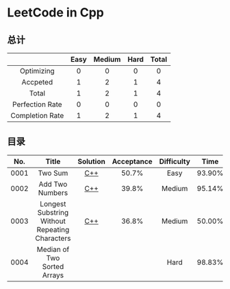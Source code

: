 # LeetCode in Cpp

## 总计

|                 | Easy | Medium | Hard | Total |
| :-------------: | :--: | :----: | :--: | :---: |
|   Optimizing    |  0   |   0    |  0   |   0   |
|    Accpeted     |  1   |   2    |  1   |   4   |
|      Total      |  1   |   2    |  1   |   4   |
| Perfection Rate |  0   |   0    |  0   |   0   |
| Completion Rate |  1   |   2    |  1   |   4   |

## 目录

| No.  |                     Title                      |                           Solution                           | Acceptance | Difficulty |  Time  | Space  |
| :--: | :--------------------------------------------: | :----------------------------------------------------------: | :--------: | :--------: | :----: | :----: |
| 0001 |                    Two Sum                     | [C++](https://github.com/nefe1ibatA/MyLeetCode-in-Cpp/tree/master/0001.%20Two%20sum) |   50.7%    |    Easy    | 93.90% | 98.46% |
| 0002 |                Add Two Numbers                 | [C++](https://github.com/nefe1ibatA/MyLeetCode-in-Cpp/tree/master/0002.%20Add%20Two%20Numbers) |   39.8%    |   Medium   | 95.14% | 74.84% |
| 0003 | Longest Substring Without Repeating Characters | [C++](https://github.com/nefe1ibatA/MyLeetCode-in-Cpp/tree/master/0003.%20Longest%20Substring%20Without%20Repeating%20Characters) |   36.8%    |   Medium   | 50.00% | 43.07% |
| 0004 |          Median of Two Sorted Arrays           |                                                              |            |    Hard    | 98.83% | 82.57% |



